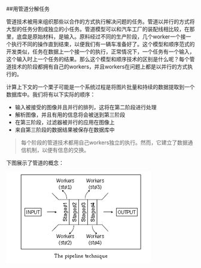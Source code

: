 ##用管道分解任务

管道技术被用来组织那些以合作的方式执行解决问题的任务。管道以并行的方式将大型的任务分割成独立的小任务。管道模型可以和汽车工厂的装配线相比较，在那里，底盘是原始材料，是输入。原料经过不同的生产阶段，几个worker一个接一个执行不同的操作直到结束，以便我们有一辆车准备好了。这个模型和顺序范式的开发类似，任务在数据上一个接一个的执行，正常情况下，一个任务有一个输入，这个输入时上一个任务的结果。那么这个模型和顺序技术的区别是什么呢？每个管道技术的阶段都拥有自己的workers，并且workers在问题上都是以并行的方式执行的。

计算上下文的一个栗子可能是一个系统过程是将图片批量和持续的数据提取到一个数据库中。我们将有以下实际的顺序：

* 输入被接受的图像并且并行的排列，这将在第二阶段进行处理
* 解析图像，并且有用的信息将会被送到第三阶段
* 在第三阶段，过滤器被并行的应用在图像上
* 来自第三阶段的数据结果被保存在数据库中

> 每个阶段的管道技术都用自己workers独立的执行。然而，它建立了数据通信机制，以便有信息的交换。

下图展示了管道的概念：

![](https://github.com/Voidly/Img/blob/master/Parallel%20Programming%20with%20Python/Chapter%202/The%20pipeline%20technique.png?raw=true)